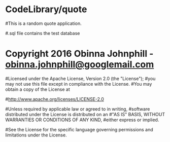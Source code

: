 # CodeLibrary/quote

#This is a random quote application.

#.sql file contains the test database


# Copyright 2016 Obinna Johnphill  - obinna.johnphill@googlemail.com

#Licensed under the Apache License, Version 2.0 (the "License");
#you may not use this file except in compliance with the License.
#You may obtain a copy of the License at

#http://www.apache.org/licenses/LICENSE-2.0

#Unless required by applicable law or agreed to in writing, 
#software distributed under the License is distributed on an 
#"AS IS" BASIS, WITHOUT WARRANTIES OR CONDITIONS OF ANY KIND, 
#either express or implied. 

#See the License for the specific language governing permissions and limitations under the License.
